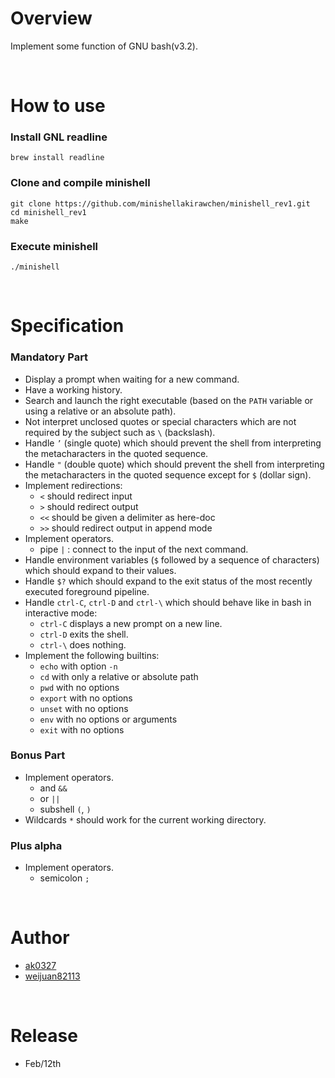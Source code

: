 # Overview
Implement some function of GNU bash(v3.2).

<br>

# How to use
### Install GNL readline
```shell
brew install readline
```
### Clone and compile minishell
```shell
git clone https://github.com/minishellakirawchen/minishell_rev1.git
cd minishell_rev1
make
```
### Execute minishell
```shell
./minishell
```

<br>

# Specification
### Mandatory Part
* Display a prompt when waiting for a new command.
* Have a working history.
* Search and launch the right executable (based on the `PATH` variable or using a relative or an absolute path).
* Not interpret unclosed quotes or special characters which are not required by the subject such as `\` (backslash).
* Handle `’` (single quote) which should prevent the shell from interpreting the metacharacters in the quoted sequence.
* Handle `"` (double quote) which should prevent the shell from interpreting the metacharacters in the quoted sequence except for `$` (dollar sign).
* Implement redirections:
  - `<` should redirect input
  - `>` should redirect output
  - `<<` should be given a delimiter as here-doc
  - `>>` should redirect output in append mode
* Implement operators.
  - pipe `|` : connect to the input of the next command.
* Handle environment variables (`$` followed by a sequence of characters) which should expand to their values.
* Handle `$?` which should expand to the exit status of the most recently executed foreground pipeline.
* Handle `ctrl-C`, `ctrl-D` and `ctrl-\` which should behave like in bash in interactive mode:
  - `ctrl-C` displays a new prompt on a new line.
  - `ctrl-D` exits the shell.
  - `ctrl-\` does nothing.
* Implement the following builtins:
  - `echo` with option `-n`
  - `cd` with only a relative or absolute path
  - `pwd` with no options
  - `export` with no options
  - `unset` with no options
  - `env` with no options or arguments
  - `exit` with no options

### Bonus Part
* Implement operators.
    - and `&&`
    - or `||`
    - subshell `(`, `)`
* Wildcards `*` should work for the current working directory.

### Plus alpha
* Implement operators.
    - semicolon `;`
    
<br>

# Author
* [ak0327](https://github.com/ak0327)
* [weijuan82113](https://github.com/weijuan82113)

<br>

# Release
* Feb/12th
